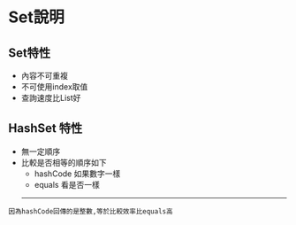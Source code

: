 # Set說明
## Set特性
+ 內容不可重複
+ 不可使用index取值
+ 查詢速度比List好
## HashSet 特性
+ 無一定順序
+ 比較是否相等的順序如下
  + hashCode 如果數字一樣
  + equals 看是否一樣
  ---------------------------
`因為hashCode回傳的是整數,等於比較效率比equals高`

